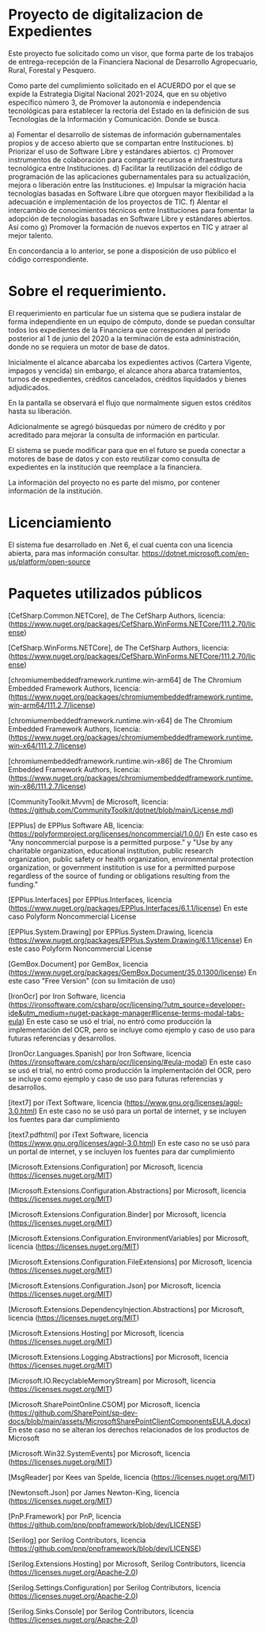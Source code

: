 # Proyecto de digitalizacion de Expedientes

Este proyecto fue solicitado como un visor, que forma parte de los trabajos de entrega-recepción de la Financiera Nacional de Desarrollo Agropecuario, Rural, Forestal y Pesquero. 

Como parte del cumplimiento solicitado en el ACUERDO por el que se expide la Estrategia Digital Nacional 2021-2024, que en su objetivo específico número 3, de Promover la autonomía e independencia tecnológicas para establecer la rectoría del Estado en la definición de sus Tecnologías de la Información y Comunicación. Donde se busca.

a) Fomentar el desarrollo de sistemas de información gubernamentales propios y de acceso abierto que se compartan entre Instituciones.
b) Priorizar el uso de Software Libre y estándares abiertos.
c) Promover instrumentos de colaboración para compartir recursos e infraestructura tecnológica entre Instituciones.
d) Facilitar la reutilización del código de programación de las aplicaciones gubernamentales para su actualización, mejora o liberación entre las Instituciones.
e) Impulsar la migración hacia tecnologías basadas en Software Libre que otorguen mayor flexibilidad a la adecuación e implementación de los proyectos de TIC.
f) Alentar el intercambio de conocimientos técnicos entre Instituciones para fomentar la adopción de tecnologías basadas en Software Libre y estándares abiertos.
Así como 
g)  Promover la formación de nuevos expertos en TIC y atraer al mejor talento.

En concordancia a lo anterior, se pone a disposición de uso público el código correspondiente.

# Sobre el requerimiento.

El requerimiento en particular fue un sistema que se pudiera instalar de forma independiente en un equipo de cómputo, donde se puedan consultar todos los expedientes de la Financiera que corresponden al período posterior al 1 de junio del 2020 a la terminación de esta administración, donde no se requiera un motor de base de datos.

Inicialmente el alcance abarcaba los expedientes activos (Cartera Vigente, impagos y vencida) sin embargo, el alcance ahora abarca tratamientos, turnos de expedientes, créditos cancelados, créditos liquidados y bienes adjudicados.

En la pantalla se observará el flujo que normalmente siguen estos créditos hasta su liberación.

Adicionalmente se agregó búsquedas por número de crédito y por acreditado para mejorar la consulta de información en particular.

El sistema se puede modificar para que en el futuro se pueda conectar a motores de base de datos y con esto reutilizar como consulta de expedientes en la institución que reemplace a la financiera.

La información del proyecto no es parte del mismo, por contener información de la institución.

# Licenciamiento

El sistema fue desarrollado en .Net 6, el cual cuenta con una licencia abierta, para mas información consultar.
https://dotnet.microsoft.com/en-us/platform/open-source

# Paquetes utilizados públicos

[CefSharp.Common.NETCore], de The CefSharp Authors, licencia: (https://www.nuget.org/packages/CefSharp.WinForms.NETCore/111.2.70/license)

[CefSharp.WinForms.NETCore], de The CefSharp Authors, licencia: (https://www.nuget.org/packages/CefSharp.WinForms.NETCore/111.2.70/license)

[chromiumembeddedframework.runtime.win-arm64] de The Chromium Embedded Framework Authors, licencia: (https://www.nuget.org/packages/chromiumembeddedframework.runtime.win-arm64/111.2.7/license)

[chromiumembeddedframework.runtime.win-x64] de The Chromium Embedded Framework Authors, licencia: (https://www.nuget.org/packages/chromiumembeddedframework.runtime.win-x64/111.2.7/license)

[chromiumembeddedframework.runtime.win-x86] de The Chromium Embedded Framework Authors, licencia: (https://www.nuget.org/packages/chromiumembeddedframework.runtime.win-x86/111.2.7/license)

[CommunityToolkit.Mvvm] de Microsoft, licencia: (https://github.com/CommunityToolkit/dotnet/blob/main/License.md)

[EPPlus] de EPPlus Software AB, licencia: (https://polyformproject.org/licenses/noncommercial/1.0.0/)
En este caso es "Any noncommercial purpose is a permitted purpose." y "Use by any charitable organization, educational institution, public research organization, public safety or health organization, environmental protection organization, or government institution is use for a permitted purpose regardless of the source of funding or obligations resulting from the funding."

[EPPlus.Interfaces] por EPPlus.Interfaces, licencia (https://www.nuget.org/packages/EPPlus.Interfaces/6.1.1/license)
En este caso Polyform Noncommercial License

[EPPlus.System.Drawing] por EPPlus.System.Drawing, licencia (https://www.nuget.org/packages/EPPlus.System.Drawing/6.1.1/license)
En este caso Polyform Noncommercial License

[GemBox.Document] por GemBox, licencia (https://www.nuget.org/packages/GemBox.Document/35.0.1300/license)
En este caso "Free Version" (con su limitación de uso)

[IronOcr] por Iron Software, licencia (https://ironsoftware.com/csharp/ocr/licensing/?utm_source=developer-ide&utm_medium=nuget-package-manager#license-terms-modal-tabs-eula)
En este caso se usó el trial, no entró como producción la implementación del OCR, pero se incluye como ejemplo y caso de uso para futuras referencias y desarrollos.

[IronOcr.Languages.Spanish] por Iron Software, licencia (https://ironsoftware.com/csharp/ocr/licensing/#eula-modal)
En este caso se usó el trial, no entró como producción la implementación del OCR, pero se incluye como ejemplo y caso de uso para futuras referencias y desarrollos.

[itext7] por iText Software, licencia (https://www.gnu.org/licenses/agpl-3.0.html)
En este caso no se usó para un portal de internet, y se incluyen los fuentes para dar cumplimiento

[itext7.pdfhtml] por iText Software, licencia (https://www.gnu.org/licenses/agpl-3.0.html)
En este caso no se usó para un portal de internet, y se incluyen los fuentes para dar cumplimiento

[Microsoft.Extensions.Configuration] por Microsoft, licencia (https://licenses.nuget.org/MIT)

[Microsoft.Extensions.Configuration.Abstractions] por Microsoft, licencia (https://licenses.nuget.org/MIT)

[Microsoft.Extensions.Configuration.Binder] por Microsoft, licencia (https://licenses.nuget.org/MIT)

[Microsoft.Extensions.Configuration.EnvironmentVariables] por Microsoft, licencia (https://licenses.nuget.org/MIT)

[Microsoft.Extensions.Configuration.FileExtensions] por Microsoft, licencia (https://licenses.nuget.org/MIT)

[Microsoft.Extensions.Configuration.Json] por Microsoft, licencia (https://licenses.nuget.org/MIT)

[Microsoft.Extensions.DependencyInjection.Abstractions] por Microsoft, licencia (https://licenses.nuget.org/MIT)

[Microsoft.Extensions.Hosting] por Microsoft, licencia (https://licenses.nuget.org/MIT)

[Microsoft.Extensions.Logging.Abstractions] por Microsoft, licencia (https://licenses.nuget.org/MIT)

[Microsoft.IO.RecyclableMemoryStream] por Microsoft, licencia (https://licenses.nuget.org/MIT)

[Microsoft.SharePointOnline.CSOM] por Microsoft, licencia (https://github.com/SharePoint/sp-dev-docs/blob/main/assets/MicrosoftSharePointClientComponentsEULA.docx)
En este caso no se alteran los derechos relacionados de los productos de Microsoft

[Microsoft.Win32.SystemEvents] por Microsoft, licencia (https://licenses.nuget.org/MIT)

[MsgReader] por Kees van Spelde, licencia (https://licenses.nuget.org/MIT)

[Newtonsoft.Json] por James Newton-King, licencia (https://licenses.nuget.org/MIT)

[PnP.Framework] por PnP, licencia (https://github.com/pnp/pnpframework/blob/dev/LICENSE)

[Serilog] por Serilog Contributors, licencia (https://github.com/pnp/pnpframework/blob/dev/LICENSE)

[Serilog.Extensions.Hosting] por Microsoft, Serilog Contributors, licencia (https://licenses.nuget.org/Apache-2.0)

[Serilog.Settings.Configuration] por Serilog Contributors, licencia (https://licenses.nuget.org/Apache-2.0)

[Serilog.Sinks.Console] por Serilog Contributors, licencia (https://licenses.nuget.org/Apache-2.0)














